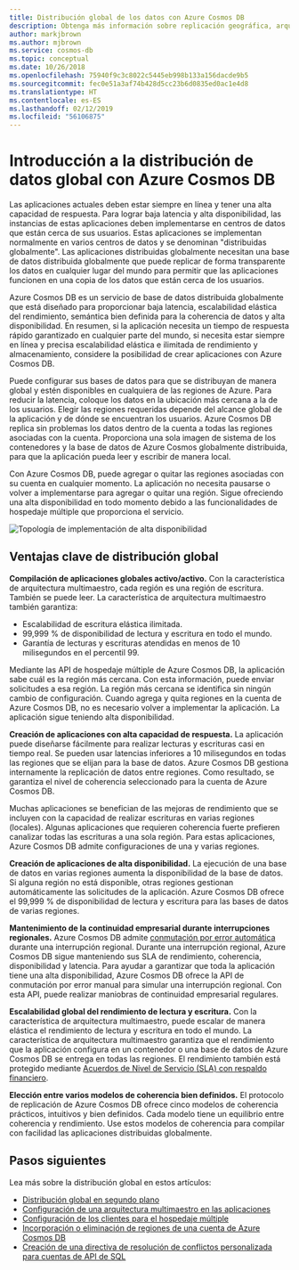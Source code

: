 ```yaml
---
title: Distribución global de los datos con Azure Cosmos DB
description: Obtenga más información sobre replicación geográfica, arquitectura multimaestro, conmutación por error y recuperación de datos a escala mundial con bases de datos globales de Azure Cosmos DB, un servicio de base de datos con varios modelos distribuido globalmente.
author: markjbrown
ms.author: mjbrown
ms.service: cosmos-db
ms.topic: conceptual
ms.date: 10/26/2018
ms.openlocfilehash: 75940f9c3c8022c5445eb998b133a156dacde9b5
ms.sourcegitcommit: fec0e51a3af74b428d5cc23b6d0835ed0ac1e4d8
ms.translationtype: HT
ms.contentlocale: es-ES
ms.lasthandoff: 02/12/2019
ms.locfileid: "56106875"
---
```

# <a name="global-data-distribution-with-azure-cosmos-db---overview"></a>Introducción a la distribución de datos global con Azure Cosmos DB

Las aplicaciones actuales deben estar siempre en línea y tener una alta capacidad de respuesta. Para lograr baja latencia y alta disponibilidad, las instancias de estas aplicaciones deben implementarse en centros de datos que están cerca de sus usuarios. Estas aplicaciones se implementan normalmente en varios centros de datos y se denominan "distribuidas globalmente". Las aplicaciones distribuidas globalmente necesitan una base de datos distribuida globalmente que puede replicar de forma transparente los datos en cualquier lugar del mundo para permitir que las aplicaciones funcionen en una copia de los datos que están cerca de los usuarios. 

Azure Cosmos DB es un servicio de base de datos distribuida globalmente que está diseñado para proporcionar baja latencia, escalabilidad elástica del rendimiento, semántica bien definida para la coherencia de datos y alta disponibilidad. En resumen, si la aplicación necesita un tiempo de respuesta rápido garantizado en cualquier parte del mundo, si necesita estar siempre en línea y precisa escalabilidad elástica e ilimitada de rendimiento y almacenamiento, considere la posibilidad de crear aplicaciones con Azure Cosmos DB.

Puede configurar sus bases de datos para que se distribuyan de manera global y estén disponibles en cualquiera de las regiones de Azure. Para reducir la latencia, coloque los datos en la ubicación más cercana a la de los usuarios. Elegir las regiones requeridas depende del alcance global de la aplicación y de dónde se encuentran los usuarios. Azure Cosmos DB replica sin problemas los datos dentro de la cuenta a todas las regiones asociadas con la cuenta. Proporciona una sola imagen de sistema de los contenedores y la base de datos de Azure Cosmos globalmente distribuida, para que la aplicación pueda leer y escribir de manera local. 

Con Azure Cosmos DB, puede agregar o quitar las regiones asociadas con su cuenta en cualquier momento. La aplicación no necesita pausarse o volver a implementarse para agregar o quitar una región. Sigue ofreciendo una alta disponibilidad en todo momento debido a las funcionalidades de hospedaje múltiple que proporciona el servicio.

![Topología de implementación de alta disponibilidad](./media/distribute-data-globally/deployment-topology.png)

## <a name="key-benefits-of-global-distribution"></a>Ventajas clave de distribución global

**Compilación de aplicaciones globales activo/activo.** Con la característica de arquitectura multimaestro, cada región es una región de escritura. También se puede leer. La característica de arquitectura multimaestro también garantiza:

- Escalabilidad de escritura elástica ilimitada. 
- 99,999 % de disponibilidad de lectura y escritura en todo el mundo.
- Garantía de lecturas y escrituras atendidas en menos de 10 milisegundos en el percentil 99.

Mediante las API de hospedaje múltiple de Azure Cosmos DB, la aplicación sabe cuál es la región más cercana. Con esta información, puede enviar solicitudes a esa región. La región más cercana se identifica sin ningún cambio de configuración. Cuando agrega y quita regiones en la cuenta de Azure Cosmos DB, no es necesario volver a implementar la aplicación. La aplicación sigue teniendo alta disponibilidad.

**Creación de aplicaciones con alta capacidad de respuesta.** La aplicación puede diseñarse fácilmente para realizar lecturas y escrituras casi en tiempo real. Se pueden usar latencias inferiores a 10 milisegundos en todas las regiones que se elijan para la base de datos. Azure Cosmos DB gestiona internamente la replicación de datos entre regiones. Como resultado, se garantiza el nivel de coherencia seleccionado para la cuenta de Azure Cosmos DB.

Muchas aplicaciones se benefician de las mejoras de rendimiento que se incluyen con la capacidad de realizar escrituras en varias regiones (locales). Algunas aplicaciones que requieren coherencia fuerte prefieren canalizar todas las escrituras a una sola región. Para estas aplicaciones, Azure Cosmos DB admite configuraciones de una y varias regiones.

**Creación de aplicaciones de alta disponibilidad.** La ejecución de una base de datos en varias regiones aumenta la disponibilidad de la base de datos. Si alguna región no está disponible, otras regiones gestionan automáticamente las solicitudes de la aplicación. Azure Cosmos DB ofrece el 99,999 % de disponibilidad de lectura y escritura para las bases de datos de varias regiones.

**Mantenimiento de la continuidad empresarial durante interrupciones regionales.** Azure Cosmos DB admite [conmutación por error automática](how-to-manage-database-account.md#automatic-failover) durante una interrupción regional. Durante una interrupción regional, Azure Cosmos DB sigue manteniendo sus SLA de rendimiento, coherencia, disponibilidad y latencia. Para ayudar a garantizar que toda la aplicación tiene una alta disponibilidad, Azure Cosmos DB ofrece la API de conmutación por error manual para simular una interrupción regional. Con esta API, puede realizar maniobras de continuidad empresarial regulares.

**Escalabilidad global del rendimiento de lectura y escritura.** Con la característica de arquitectura multimaestro, puede escalar de manera elástica el rendimiento de lectura y escritura en todo el mundo. La característica de arquitectura multimaestro garantiza que el rendimiento que la aplicación configura en un contenedor o una base de datos de Azure Cosmos DB se entrega en todas las regiones. El rendimiento también está protegido mediante [Acuerdos de Nivel de Servicio (SLA) con respaldo financiero](https://aka.ms/acdbsla).

**Elección entre varios modelos de coherencia bien definidos.** El protocolo de replicación de Azure Cosmos DB ofrece cinco modelos de coherencia prácticos, intuitivos y bien definidos. Cada modelo tiene un equilibrio entre coherencia y rendimiento. Use estos modelos de coherencia para compilar con facilidad las aplicaciones distribuidas globalmente.

## <a id="Next Steps"></a>Pasos siguientes

Lea más sobre la distribución global en estos artículos:

* [Distribución global en segundo plano](global-dist-under-the-hood.md)
* [Configuración de una arquitectura multimaestro en las aplicaciones](how-to-multi-master.md)
* [Configuración de los clientes para el hospedaje múltiple](how-to-manage-database-account.md#configure-clients-for-multi-homing)
* [Incorporación o eliminación de regiones de una cuenta de Azure Cosmos DB](how-to-manage-database-account.md#addremove-regions-from-your-database-account)
* [Creación de una directiva de resolución de conflictos personalizada para cuentas de API de SQL](how-to-manage-conflicts.md#create-a-custom-conflict-resolution-policy)